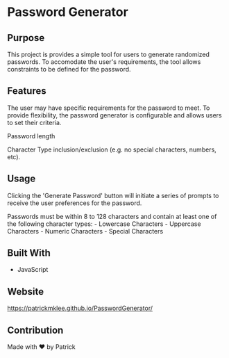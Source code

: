 # Password Generator

## Purpose
This project is provides a simple tool for users to generate randomized passwords. 
To accomodate the user's requirements, the tool allows constraints to be defined for the password.

## Features

The user may have specific requirements for the password to meet. To provide flexibility, the password generator is configurable and allows users to set their criteria.

Password length

Character Type inclusion/exclusion (e.g. no special characters, numbers, etc). 

## Usage
  Clicking the 'Generate Password' button will initiate a series of prompts to receive the user preferences for the password.
  
  Passwords must be within 8 to 128 characters and contain at least one of the following character types:
    - Lowercase Characters
    - Uppercase Characters
    - Numeric Characters
    - Special Characters


## Built With
* JavaScript

## Website
https://patrickmklee.github.io/PasswordGenerator/

## Contribution
Made with ❤️ by Patrick